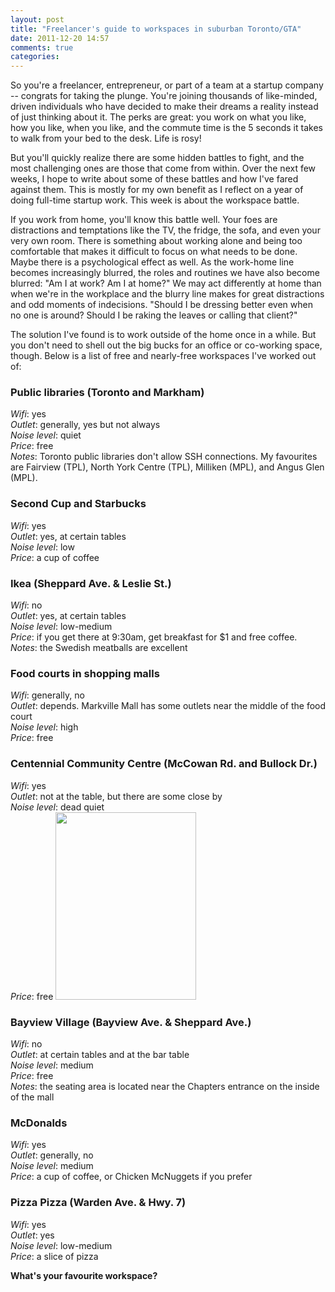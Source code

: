 ```yaml
---
layout: post
title: "Freelancer's guide to workspaces in suburban Toronto/GTA"
date: 2011-12-20 14:57
comments: true
categories: 
---
```


So you're a freelancer, entrepreneur, or part of a team at a startup company -- congrats for taking the plunge. You're joining thousands of like-minded, driven individuals who have decided to make their dreams a reality instead of just thinking about it. The perks are great: you work on what you like, how you like, when you like, and the commute time is the 5 seconds it takes to walk from your bed to the desk. Life is rosy!

But you'll quickly realize there are some hidden battles to fight, and the most challenging ones are those that come from within. Over the next few weeks, I hope to write about some of these battles and how I've fared against them. This is mostly for my own benefit as I reflect on a year of doing full-time startup work. This week is about the workspace battle.

<!-- more -->

If you work from home, you'll know this battle well. Your foes are distractions and temptations like the TV, the fridge, the sofa, and even your very own room. There is something about working alone and being too comfortable that makes it difficult to focus on what needs to be done. Maybe there is a psychological effect as well. As the work-home line becomes increasingly blurred, the roles and routines we have also become blurred: "Am I at work? Am I at home?" We may act differently at home than when we're in the workplace and the blurry line makes for great distractions and odd moments of indecisions. "Should I be dressing better even when no one is around? Should I be raking the leaves or calling that client?"

The solution I've found is to work outside of the home once in a while. But you don't need to shell out the big bucks for an office or co-working space, though. Below is a list of free and nearly-free workspaces I've worked out of:

### Public libraries (Toronto and Markham)

*Wifi*: yes  
*Outlet*: generally, yes but not always  
*Noise level*: quiet  
*Price*: free  
*Notes*: Toronto public libraries don't allow SSH connections. My favourites are Fairview (TPL), North York Centre (TPL), Milliken (MPL), and Angus Glen (MPL).

### Second Cup and Starbucks

*Wifi*: yes  
*Outlet*: yes, at certain tables  
*Noise level*: low  
*Price*: a cup of coffee

### Ikea (Sheppard Ave. & Leslie St.)

*Wifi*: no  
*Outlet*: yes, at certain tables  
*Noise level*: low-medium  
*Price*: if you get there at 9:30am, get breakfast for $1 and free coffee.  
*Notes*: the Swedish meatballs are excellent

### Food courts in shopping malls

*Wifi*: generally, no  
*Outlet*: depends. Markville Mall has some outlets near the middle of the food court  
*Noise level*: high  
*Price*: free

### Centennial Community Centre (McCowan Rd. and Bullock Dr.)

*Wifi*: yes  
*Outlet*: not at the table, but there are some close by  
*Noise level*: dead quiet  
*Price*: free
<a href="http://samuelhwong.com/wp-content/uploads/IMG_20111220_1356161.jpg"><img src="http://samuelhwong.com/wp-content/uploads/IMG_20111220_1356161-225x300.jpg" alt="" title="Centennial Community Centre" width="225" height="300" class="size-medium wp-image-321" /></a>

### Bayview Village (Bayview Ave. & Sheppard Ave.)

*Wifi*: no  
*Outlet*: at certain tables and at the bar table  
*Noise level*: medium  
*Price*: free  
*Notes*: the seating area is located near the Chapters entrance on the inside of the mall

### McDonalds

*Wifi*: yes  
*Outlet*: generally, no  
*Noise level*: medium  
*Price*: a cup of coffee, or Chicken McNuggets if you prefer

### Pizza Pizza (Warden Ave. & Hwy. 7)

*Wifi*: yes  
*Outlet*: yes  
*Noise level*: low-medium  
*Price*: a slice of pizza

**What's your favourite workspace?**
